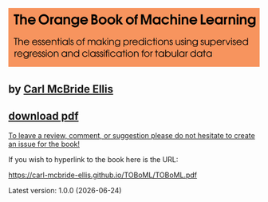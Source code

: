 ![The Orange Book of Machine Learning](https://github.com/Carl-McBride-Ellis/TOBoML/blob/main/TOBoML_portada_v3.png)

## by [Carl McBride Ellis](https://www.linkedin.com/in/carl-mcbride-ellis)

## [download pdf](https://raw.githubusercontent.com/Carl-McBride-Ellis/TOBoML/main/TOBoML.pdf)

[To leave a review, comment, or suggestion please do not hesitate to create an issue for the book!](https://github.com/Carl-McBride-Ellis/TOBoML/issues)

If you wish to hyperlink to the book here is the URL:

https://carl-mcbride-ellis.github.io/TOBoML/TOBoML.pdf

Latest version: 1.0.0 (2026-06-24)
